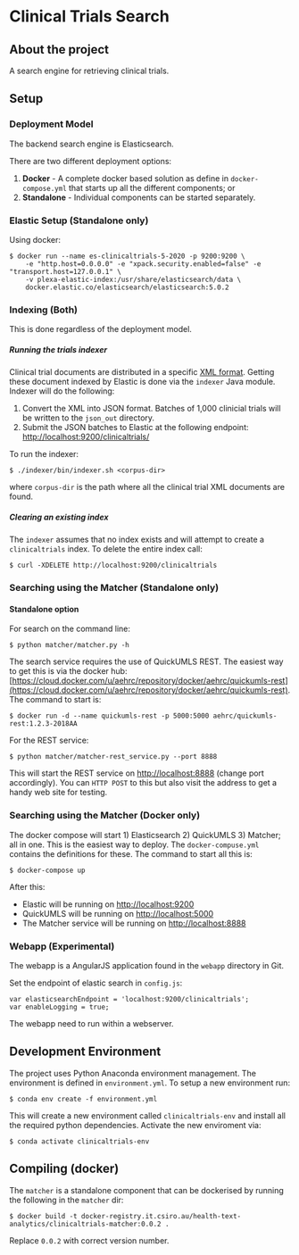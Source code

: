 # Clinical Trials Search


## About the project

A search engine for retrieving clinical trials.



## Setup


### Deployment Model

The backend search engine is Elasticsearch.

There are two different deployment options:

1. **Docker** - A complete docker based solution as define in `docker-compose.yml` that starts up all the different components; or
2. **Standalone** - Individual components can be started separately.




### Elastic Setup (Standalone only)

Using docker:

```
$ docker run --name es-clinicaltrials-5-2020 -p 9200:9200 \
	-e "http.host=0.0.0.0" -e "xpack.security.enabled=false" -e "transport.host=127.0.0.1" \
	-v plexa-elastic-index:/usr/share/elasticsearch/data \
	docker.elastic.co/elasticsearch/elasticsearch:5.0.2
```

### Indexing (Both)

This is done regardless of the deployment model.

##### Running the trials indexer

Clinical trial documents are distributed in a specific [XML format](https://clinicaltrials.gov/ct2/resources/download). Getting these document indexed by Elastic is done via the `indexer` Java module. Indexer will do the following:

1. Convert the XML into JSON format. Batches of 1,000 clinicial trials will be written to the `json_out` directory.
2. Submit the JSON batches to Elastic at the following endpoint: [http://localhost:9200/clinicaltrials/](http://localhost:9200/clinicaltrials/)


To run the indexer:

```
$ ./indexer/bin/indexer.sh <corpus-dir>
```

where `corpus-dir` is the path where all the clinical trial XML documents are found.

##### Clearing an existing index

The `indexer` assumes that no index exists and will attempt to create a `clinicaltrials` index. To delete the entire index call:

```
$ curl -XDELETE http://localhost:9200/clinicaltrials
```

### Searching using the Matcher (Standalone only)


#### Standalone option

For search on the command line:

```
$ python matcher/matcher.py -h
```

The search service requires the use of QuickUMLS REST. The easiest way to get this is via the docker hub: [https://cloud.docker.com/u/aehrc/repository/docker/aehrc/quickumls-rest](https://cloud.docker.com/u/aehrc/repository/docker/aehrc/quickumls-rest). The command to start is:

```
$ docker run -d --name quickumls-rest -p 5000:5000 aehrc/quickumls-rest:1.2.3-2018AA
```

For the REST service:

```
$ python matcher/matcher-rest_service.py --port 8888 
```
This will start the REST service on [http://localhost:8888](http://localhost:8888) (change port accordingly). You can `HTTP POST` to this but also visit the address to get a handy web site for testing.

### Searching using the Matcher (Docker only)

The docker compose will start 1) Elasticsearch 2) QuickUMLS 3) Matcher; all in one. This is the easiest way to deploy. The `docker-compuse.yml` contains the definitions for these. The command to start all this is:

```
$ docker-compose up
```

After this:

* Elastic will be running on [http://localhost:9200](http://localhost:9200)
* QuickUMLS will be running on [http://localhost:5000](http://localhost:5000)
* The Matcher service will be running on [http://localhost:8888](http://localhost:8888)

### Webapp (Experimental)

The webapp is a AngularJS application found in the `webapp` directory in Git.

Set the endpoint of elastic search in `config.js`:

```
var elasticsearchEndpoint = 'localhost:9200/clinicaltrials';
var enableLogging = true;
```

The webapp need to run within a webserver.

## Development Environment

The project uses Python Anaconda environment management. The environment is defined in `environment.yml`. To setup a new environment run:

```
$ conda env create -f environment.yml
```

This will create a new environment called `clinicaltrials-env` and install all the required python dependencies. Activate the new enviroment via:

```
$ conda activate clinicaltrials-env
```
## Compiling (docker)

The `matcher` is a standalone component that can be dockerised by running the following in the `matcher` dir:

```{bash}
$ docker build -t docker-registry.it.csiro.au/health-text-analytics/clinicaltrials-matcher:0.0.2 .
```
Replace `0.0.2` with correct version number.